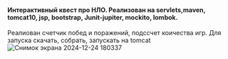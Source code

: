 #### Интерактивный квест про НЛО. Реализован на servlets,maven, tomcat10, jsp, bootstrap, Junit-jupiter, mockito, lombok. 
Реалиован счетчик побед и поражений, подссчет коичества игр. 
Для запуска скачать, собрать, запускать на tomcat
![Снимок экрана 2024-12-24 180337](https://github.com/user-attachments/assets/c7952ce8-3dc5-4402-b244-9d165a9d3b2e)


